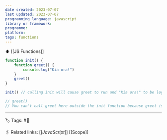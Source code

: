 ```yaml
---
date created: 2023-07-07
last updated: 2023-07-07
programming language: javascript
library or framework:
programme:
platform:
tags: functions
---
```

⬆ [[JS Functions]]

```js
function init() {
	function greet() {
		console.log("Kia ora!")
	}
	greet()
}

init() // calling init will cause greet to run and "Kia ora!" to be logged to the console.

// greet()
// You can't call greet here outside the init function because greet is scooped to the init function
```

---
🏷 Tags: #🌱

🖇 Related links:
[[_JavaScript_]]
[[Scope]]
